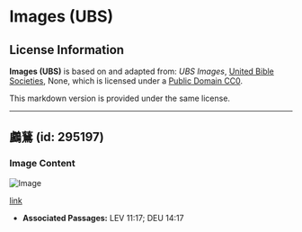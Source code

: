# Images (UBS)

## License Information

**Images (UBS)** is based on and adapted from: _UBS Images_, [United Bible Societies](https://unitedbiblesocieties.org/), None, which is licensed under a [Public Domain CC0](https://creativecommons.org/public-domain/cc0/).

This markdown version is provided under the same license.



--------------------------------

## 鸕鶿 (id: 295197)

### Image Content

![Image](https://cdn.aquifer.bible/aquifer-content/resources/Media/WEB-0152_cormorant.jpg)

[link](https://cdn.aquifer.bible/aquifer-content/resources/Media/WEB-0152_cormorant.jpg)

* **Associated Passages:** LEV 11:17; DEU 14:17

